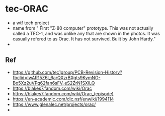 # tec-ORAC
- a wtf tech project
- name from  " First "Z-80 computer" prototype. This was not actually called a TEC-1, and was unlike any that are shown in the photos. It was casually refered to as Orac. It has not survived. Built by John Hardy."
- 


## Ref
- https://github.com/tec1group/PCB-Revision-History?fbclid=IwAR15Z6l_6arQXzrBXgts9KymNO-Bo5Xz2uVPq62fan6sFV_eS2ZrN1SXlLQ
- https://blakes7.fandom.com/wiki/Orac
- https://blakes7.fandom.com/wiki/Orac_(episode)
- https://en-academic.com/dic.nsf/enwiki/1994114
- https://www.glenalec.net/projects/orac/
- 
